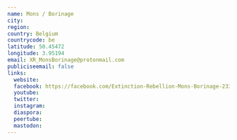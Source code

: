 ```yaml
---
name: Mons / Borinage
city:
region:
country: Belgium
countrycode: be
latitude: 50.45472
longitude: 3.95194
email: XR_MonsBorinage@protonmail.com
publiciseemail: false
links:
  website:
  facebook: https://facebook.com/Extinction-Rebellion-Mons-Borinage-2333184550076537
  youtube:
  twitter:
  instagram:
  diaspora:
  peertube:
  mastodon:
---
```


